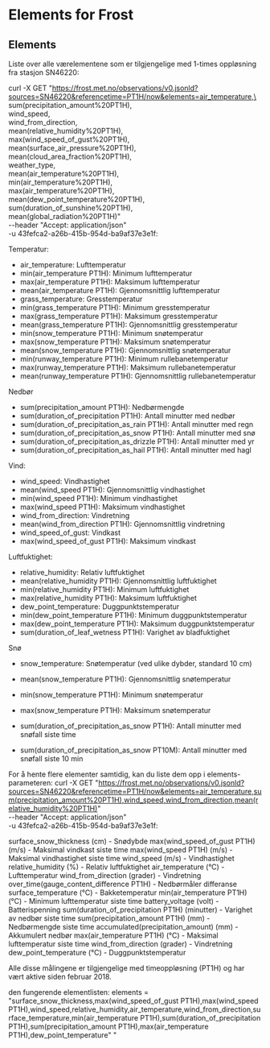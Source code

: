 # Elements for Frost

## Elements

Liste over alle værelementene som er tilgjengelige med 1-times oppløsning fra stasjon SN46220:

curl -X GET "https://frost.met.no/observations/v0.jsonld?sources=SN46220&referencetime=PT1H/now&elements=air_temperature,\
sum(precipitation_amount%20PT1H),\
wind_speed,\
wind_from_direction,\
mean(relative_humidity%20PT1H),\
max(wind_speed_of_gust%20PT1H),\
mean(surface_air_pressure%20PT1H),\
mean(cloud_area_fraction%20PT1H),\
weather_type,\
mean(air_temperature%20PT1H),\
min(air_temperature%20PT1H),\
max(air_temperature%20PT1H),\
mean(dew_point_temperature%20PT1H),\
sum(duration_of_sunshine%20PT1H),\
mean(global_radiation%20PT1H)" \
--header "Accept: application/json" \
-u 43fefca2-a26b-415b-954d-ba9af37e3e1f:



Temperatur:
- air_temperature: Lufttemperatur
- min(air_temperature PT1H): Minimum lufttemperatur
- max(air_temperature PT1H): Maksimum lufttemperatur
- mean(air_temperature PT1H): Gjennomsnittlig lufttemperatur
- grass_temperature: Gresstemperatur
- min(grass_temperature PT1H): Minimum gresstemperatur
- max(grass_temperature PT1H): Maksimum gresstemperatur
- mean(grass_temperature PT1H): Gjennomsnittlig gresstemperatur
- min(snow_temperature PT1H): Minimum snøtemperatur
- max(snow_temperature PT1H): Maksimum snøtemperatur
- mean(snow_temperature PT1H): Gjennomsnittlig snøtemperatur
- min(runway_temperature PT1H): Minimum rullebanetemperatur
- max(runway_temperature PT1H): Maksimum rullebanetemperatur
- mean(runway_temperature PT1H): Gjennomsnittlig rullebanetemperatur



Nedbør
- sum(precipitation_amount PT1H): Nedbørmengde
- sum(duration_of_precipitation PT1H): Antall minutter med nedbør
- sum(duration_of_precipitation_as_rain PT1H): Antall minutter med regn
- sum(duration_of_precipitation_as_snow PT1H): Antall minutter med snø
- sum(duration_of_precipitation_as_drizzle PT1H): Antall minutter med yr
- sum(duration_of_precipitation_as_hail PT1H): Antall minutter med hagl

Vind:
- wind_speed: Vindhastighet
- mean(wind_speed PT1H): Gjennomsnittlig vindhastighet
- min(wind_speed PT1H): Minimum vindhastighet
- max(wind_speed PT1H): Maksimum vindhastighet
- wind_from_direction: Vindretning
- mean(wind_from_direction PT1H): Gjennomsnittlig vindretning
- wind_speed_of_gust: Vindkast
- max(wind_speed_of_gust PT1H): Maksimum vindkast

Luftfuktighet:
- relative_humidity: Relativ luftfuktighet
- mean(relative_humidity PT1H): Gjennomsnittlig luftfuktighet
- min(relative_humidity PT1H): Minimum luftfuktighet
- max(relative_humidity PT1H): Maksimum luftfuktighet
- dew_point_temperature: Duggpunktstemperatur
- min(dew_point_temperature PT1H): Minimum duggpunktstemperatur
- max(dew_point_temperature PT1H): Maksimum duggpunktstemperatur
- sum(duration_of_leaf_wetness PT1H): Varighet av bladfuktighet

Snø
- snow_temperature: Snøtemperatur (ved ulike dybder, standard 10 cm)
- mean(snow_temperature PT1H): Gjennomsnittlig snøtemperatur
- min(snow_temperature PT1H): Minimum snøtemperatur
- max(snow_temperature PT1H): Maksimum snøtemperatur

- sum(duration_of_precipitation_as_snow PT1H): Antall minutter med snøfall siste time
- sum(duration_of_precipitation_as_snow PT10M): Antall minutter med snøfall siste 10 min


For å hente flere elementer samtidig, kan du liste dem opp i elements-parameteren:
curl -X GET "https://frost.met.no/observations/v0.jsonld?sources=SN46220&referencetime=PT1H/now&elements=air_temperature,sum(precipitation_amount%20PT1H),wind_speed,wind_from_direction,mean(relative_humidity%20PT1H)" \
--header "Accept: application/json" \
-u 43fefca2-a26b-415b-954d-ba9af37e3e1f:

surface_snow_thickness (cm) - Snødybde
max(wind_speed_of_gust PT1H) (m/s) - Maksimal vindkast siste time
max(wind_speed PT1H) (m/s) - Maksimal vindhastighet siste time
wind_speed (m/s) - Vindhastighet
relative_humidity (%) - Relativ luftfuktighet
air_temperature (°C) - Lufttemperatur
wind_from_direction (grader) - Vindretning
over_time(gauge_content_difference PT1H) - Nedbørmåler differanse
surface_temperature (°C) - Bakketemperatur
min(air_temperature PT1H) (°C) - Minimum lufttemperatur siste time
battery_voltage (volt) - Batterispenning
sum(duration_of_precipitation PT1H) (minutter) - Varighet av nedbør siste time
sum(precipitation_amount PT1H) (mm) - Nedbørmengde siste time
accumulated(precipitation_amount) (mm) - Akkumulert nedbør
max(air_temperature PT1H) (°C) - Maksimal lufttemperatur siste time
wind_from_direction (grader) - Vindretning
dew_point_temperature (°C) - Duggpunktstemperatur

Alle disse målingene er tilgjengelige med timeoppløsning (PT1H) og har vært aktive siden februar 2018.

den fungerende elementlisten:
elements = "surface_snow_thickness,max(wind_speed_of_gust PT1H),max(wind_speed PT1H),wind_speed,relative_humidity,air_temperature,wind_from_direction,surface_temperature,min(air_temperature PT1H),sum(duration_of_precipitation PT1H),sum(precipitation_amount PT1H),max(air_temperature PT1H),dew_point_temperature"
"
